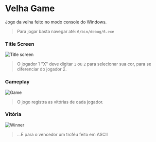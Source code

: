 # Velha Game
Jogo da velha feito no modo console do Windows. 
> Para jogar basta navegar até: `6/bin/debug/6.exe`

### Title Screen
![Title screen](https://1.bp.blogspot.com/-ydWiU1YjPBw/XqezOu9hrBI/AAAAAAAA1eA/lK1vofgbbLQcJRexzrt62iMbkDX5bEuPACNcBGAsYHQ/s1600/velha1.png)
> O jogador 1 "X" deve digitar `1` ou `2` para selecionar sua cor, para se diferenciar do jogador 2.

### Gameplay
![Game](https://1.bp.blogspot.com/-eNgTTeNvDKM/XqezOnPMn0I/AAAAAAAA1d4/yimZo6SW1_IEDcPvHBIRR_UO6fOiOzRXACNcBGAsYHQ/s1600/velha2.png)
> O jogo registra as vitórias de cada jogador.

### Vitória
![Winner](https://1.bp.blogspot.com/-mSDBPKoKmrU/XqezOvDHD6I/AAAAAAAA1d8/er4Fp-mTvXgKQLyinhnBxESbINbItqVvwCNcBGAsYHQ/s1600/velha3.png)
> ...E para o vencedor um troféu feito em ASCII
